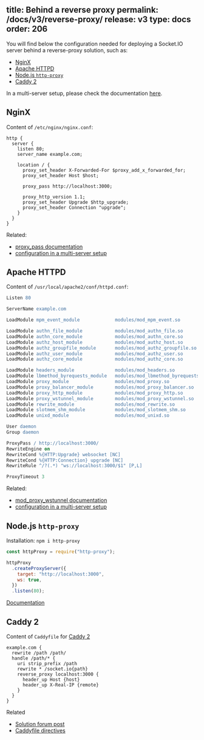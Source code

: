 title: Behind a reverse proxy
permalink: /docs/v3/reverse-proxy/
release: v3
type: docs
order: 206
---

You will find below the configuration needed for deploying a Socket.IO server behind a reverse-proxy solution, such as:

- [NginX](#NginX)
- [Apache HTTPD](#Apache-HTTPD)
- [Node.js `http-proxy`](#Node-js-http-proxy)
- [Caddy 2](#Caddy-2)

In a multi-server setup, please check the documentation [here](/docs/v3/using-multiple-nodes/).

## NginX

Content of `/etc/nginx/nginx.conf`:

```nginx
http {
  server {
    listen 80;
    server_name example.com;

    location / {
      proxy_set_header X-Forwarded-For $proxy_add_x_forwarded_for;
      proxy_set_header Host $host;

      proxy_pass http://localhost:3000;

      proxy_http_version 1.1;
      proxy_set_header Upgrade $http_upgrade;
      proxy_set_header Connection "upgrade";
    }
  }
}
```

Related:

- [proxy_pass documentation](http://nginx.org/en/docs/http/ngx_http_proxy_module.html#proxy_pass)
- [configuration in a multi-server setup](/docs/v3/using-multiple-nodes/#NginX-configuration)

## Apache HTTPD

Content of `/usr/local/apache2/conf/httpd.conf`:

```apache
Listen 80

ServerName example.com

LoadModule mpm_event_module             modules/mod_mpm_event.so

LoadModule authn_file_module            modules/mod_authn_file.so
LoadModule authn_core_module            modules/mod_authn_core.so
LoadModule authz_host_module            modules/mod_authz_host.so
LoadModule authz_groupfile_module       modules/mod_authz_groupfile.so
LoadModule authz_user_module            modules/mod_authz_user.so
LoadModule authz_core_module            modules/mod_authz_core.so

LoadModule headers_module               modules/mod_headers.so
LoadModule lbmethod_byrequests_module   modules/mod_lbmethod_byrequests.so
LoadModule proxy_module                 modules/mod_proxy.so
LoadModule proxy_balancer_module        modules/mod_proxy_balancer.so
LoadModule proxy_http_module            modules/mod_proxy_http.so
LoadModule proxy_wstunnel_module        modules/mod_proxy_wstunnel.so
LoadModule rewrite_module               modules/mod_rewrite.so
LoadModule slotmem_shm_module           modules/mod_slotmem_shm.so
LoadModule unixd_module                 modules/mod_unixd.so

User daemon
Group daemon

ProxyPass / http://localhost:3000/
RewriteEngine on
RewriteCond %{HTTP:Upgrade} websocket [NC]
RewriteCond %{HTTP:Connection} upgrade [NC]
RewriteRule ^/?(.*) "ws://localhost:3000/$1" [P,L]

ProxyTimeout 3
```

Related:

- [mod_proxy_wstunnel documentation](https://httpd.apache.org/docs/2.4/en/mod/mod_proxy_wstunnel.html)
- [configuration in a multi-server setup](/docs/v3/using-multiple-nodes/#Apache-HTTPD-configuration)

## Node.js `http-proxy`

Installation: `npm i http-proxy`

```js
const httpProxy = require("http-proxy");

httpProxy
  .createProxyServer({
    target: "http://localhost:3000",
    ws: true,
  })
  .listen(80);
```

[Documentation](https://github.com/http-party/node-http-proxy#readme)

## Caddy 2

Content of `Caddyfile` for [Caddy 2](https://caddyserver.com/v2)

```
example.com {
  rewrite /path /path/
  handle /path/* {
    uri strip_prefix /path
    rewrite * /socket.io{path}
    reverse_proxy localhost:3000 {
      header_up Host {host}
      header_up X-Real-IP {remote}
    }
  }
}
```

Related

- [Solution forum post](https://caddy.community/t/i-cant-get-socket-io-proxy-to-work-on-v2/8703/2)
- [Caddyfile directives](https://caddyserver.com/docs/caddyfile/directives)
